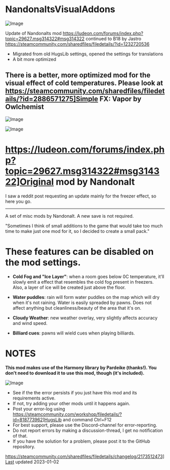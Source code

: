# NandonaltsVisualAddons

![Image](https://i.imgur.com/buuPQel.png)

Update of Nandonalts mod
https://ludeon.com/forums/index.php?topic=29627.msg314322#msg314322
continued to B18 by Jastro
https://steamcommunity.com/sharedfiles/filedetails/?id=1232720536

- Migrated from old HugsLib settings, opened the settings for translations
- A bit more optimized

## There is a better, more optimized mod for the visual effect of cold temperatures. Please look at https://steamcommunity.com/sharedfiles/filedetails/?id=2886571275]Simple FX: Vapor by Owlchemist


![Image](https://i.imgur.com/pufA0kM.png)

	
![Image](https://i.imgur.com/Z4GOv8H.png)


# https://ludeon.com/forums/index.php?topic=29627.msg314322#msg314322]Original mod by Nandonalt

I saw a reddit post requesting an update mainly for the freezer effect, so here you go. 

________________________________________________________________________________

A set of misc mods by Nandonalt. A new save is not required.

"Sometimes I think of small additions to the game that would take too much time to make just one mod for it, so I decided to create a small pack."

# These features can be disabled on the mod settings.




- **Cold Fog and "Ice Layer"**: when a room goes below 0C temperature, it'll slowly emit a effect that resembles the cold fog present in freezers. Also, a layer of ice will be created just above the floor. 

- **Water puddles**: rain will form water puddles on the map which will dry when it's not raining. Water is easily spreaded by pawns. Does not affect anything but cleanliness/beauty of the area that it's on.

- **Cloudy Weather**: new weather overlay, very slightly affects accuracy and wind speed. 

- **Billiard cues**: pawns will wield cues when playing billiards.



# NOTES

**This mod makes use of the Harmony library by Pardeike (thanks!). You don't need to download it to use this mod, though (it's included).**


![Image](https://i.imgur.com/PwoNOj4.png)



-  See if the the error persists if you just have this mod and its requirements active.
-  If not, try adding your other mods until it happens again.
-  Post your error-log using https://steamcommunity.com/workshop/filedetails/?id=818773962]HugsLib and command Ctrl+F12
-  For best support, please use the Discord-channel for error-reporting.
-  Do not report errors by making a discussion-thread, I get no notification of that.
-  If you have the solution for a problem, please post it to the GitHub repository.




https://steamcommunity.com/sharedfiles/filedetails/changelog/2173512473]Last updated 2023-01-02
